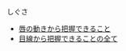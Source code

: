 しぐさ







- [唇の動きから把握できること](https://psy.hatenadiary.com/entry/2025/01/27/210441)
- [目線から把握できることの全て](https://psy.hatenadiary.com/entry/2025/01/27/210443)

